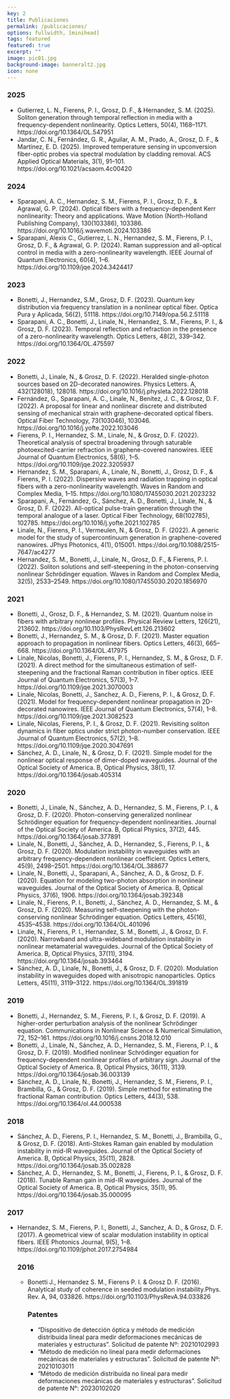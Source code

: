 ```yaml
---
key: 2
title: Publicaciones
permalink: /publicaciones/
options: fullwidth, [minihead]
tags: featured
featured: true
excerpt: ""
image: pic01.jpg
background-image: banneralt2.jpg
icon: none
---
```


<h3>2025</h3>
<ul class="alt">
  <li>Gutierrez, L. N., Fierens, P. I., Grosz, D. F., & Hernandez, S. M. (2025). Soliton generation through temporal reflection in media with a frequency-dependent nonlinearity. Optics Letters, 50(4), 1168–1171. https://doi.org/10.1364/OL.547951</li>
  <li>Jandar, C. N., Fernández, G. R., Aguilar, A. M., Prado, A., Grosz, D. F., & Martínez, E. D. (2025). Improved temperature sensing in upconversion fiber-optic probes via spectral modulation by cladding removal. ACS Applied Optical Materials, 3(1), 91–101. https://doi.org/10.1021/acsaom.4c00420</li>
</ul>

<h3>2024</h3>
<ul class="alt">

  <li>Sparapani, A. C., Hernandez, S. M., Fierens, P. I., Grosz, D. F., & Agrawal, G. P. (2024). Optical fibers with a frequency-dependent Kerr nonlinearity: Theory and applications. Wave Motion (North-Holland Publishing Company), 130(103386), 103386. https://doi.org/10.1016/j.wavemoti.2024.103386</li>

  <li>Sparapani, Alexis C., Gutierrez, L. N., Hernandez, S. M., Fierens, P. I., Grosz, D. F., & Agrawal, G. P. (2024). Raman suppression and all-optical control in media with a zero-nonlinearity wavelength. IEEE Journal of Quantum Electronics, 60(4), 1–6. https://doi.org/10.1109/jqe.2024.3424417</li>

</ul>

<h3>2023</h3>
<ul class="alt">

  <li>Bonetti, J., Hernandez, S.M., Grosz, D. F. (2023). Quantum key distribution via frequency translation in a nonlinear optical fiber. Optica Pura y Aplicada, 56(2), 51118. https://doi.org/10.7149/opa.56.2.51118</li>

  <li>Sparapani, A. C., Bonetti, J., Linale, N., Hernandez, S. M., Fierens, P. I., & Grosz, D. F. (2023). Temporal reflection and refraction in the presence of a zero-nonlinearity wavelength. Optics Letters, 48(2), 339–342. https://doi.org/10.1364/OL.475597</li>

</ul>

<h3>2022</h3>
<ul class="alt">

  <li>Bonetti, J., Linale, N., & Grosz, D. F. (2022). Heralded single-photon sources based on 2D-decorated nanowires. Physics Letters. A, 432(128018), 128018. https://doi.org/10.1016/j.physleta.2022.128018</li>

  <li>Fernández, G., Sparapani, A. C., Linale, N., Benítez, J. C., & Grosz, D. F. (2022). A proposal for linear and nonlinear discrete and distributed sensing of mechanical strain with graphene-decorated optical fibers. Optical Fiber Technology, 73(103046), 103046. https://doi.org/10.1016/j.yofte.2022.103046</li>

  <li>Fierens, P. I., Hernandez, S. M., Linale, N., & Grosz, D. F. (2022). Theoretical analysis of spectral broadening through saturable photoexcited-carrier refraction in graphene-covered nanowires. IEEE Journal of Quantum Electronics, 58(6), 1–5. https://doi.org/10.1109/jqe.2022.3205937</li>

  <li>Hernandez, S. M., Sparapani, A., Linale, N., Bonetti, J., Grosz, D. F., & Fierens, P. I. (2022). Dispersive waves and radiation trapping in optical fibers with a zero-nonlinearity wavelength. Waves in Random and Complex Media, 1–15. https://doi.org/10.1080/17455030.2021.2023232</li>

  <li>Sparapani, A., Fernández, G., Sánchez, A. D., Bonetti, J., Linale, N., & Grosz, D. F. (2022). All-optical pulse-train generation through the temporal analogue of a laser. Optical Fiber Technology, 68(102785), 102785. https://doi.org/10.1016/j.yofte.2021.102785</li>

  <li>Linale, N., Fierens, P. I., Vermeulen, N., & Grosz, D. F. (2022). A generic model for the study of supercontinuum generation in graphene-covered nanowires. JPhys Photonics, 4(1), 015001. https://doi.org/10.1088/2515-7647/ac4277</li>

  <li>Hernandez, S. M., Bonetti, J., Linale, N., Grosz, D. F., & Fierens, P. I. (2022). Soliton solutions and self-steepening in the photon-conserving nonlinear Schrödinger equation. Waves in Random and Complex Media, 32(5), 2533–2549. https://doi.org/10.1080/17455030.2020.1856970</li>

</ul>

<h3>2021</h3>
<ul class="alt">

  <li>Bonetti, J., Grosz, D. F., & Hernandez, S. M. (2021). Quantum noise in fibers with arbitrary nonlinear profiles. Physical Review Letters, 126(21), 213602. https://doi.org/10.1103/PhysRevLett.126.213602</li>

  <li>Bonetti, J., Hernandez, S. M., & Grosz, D. F. (2021). Master equation approach to propagation in nonlinear fibers. Optics Letters, 46(3), 665–668. https://doi.org/10.1364/OL.417975</li>

  <li>Linale, Nicolas, Bonetti, J., Fierens, P. I., Hernandez, S. M., & Grosz, D. F. (2021). A direct method for the simultaneous estimation of self-steepening and the fractional Raman contribution in fiber optics. IEEE Journal of Quantum Electronics, 57(3), 1–7. https://doi.org/10.1109/jqe.2021.3070003</li>

  <li>Linale, Nicolas, Bonetti, J., Sanchez, A. D., Fierens, P. I., & Grosz, D. F. (2021). Model for frequency-dependent nonlinear propagation in 2D-decorated nanowires. IEEE Journal of Quantum Electronics, 57(4), 1–8. https://doi.org/10.1109/jqe.2021.3082523</li>

  <li>Linale, Nicolas, Fierens, P. I., & Grosz, D. F. (2021). Revisiting soliton dynamics in fiber optics under strict photon-number conservation. IEEE Journal of Quantum Electronics, 57(2), 1–8. https://doi.org/10.1109/jqe.2020.3047691</li>

  <li>Sánchez, A. D., Linale, N., & Grosz, D. F. (2021). Simple model for the nonlinear optical response of dimer-doped waveguides. Journal of the Optical Society of America. B, Optical Physics, 38(1), 17. https://doi.org/10.1364/josab.405314</li>

</ul>


<h3>2020</h3>
<ul class="alt">

<li>Bonetti, J., Linale, N., Sánchez, A. D., Hernandez, S. M., Fierens, P. I., & Grosz, D. F. (2020). Photon-conserving generalized nonlinear Schrödinger equation for frequency-dependent nonlinearities. Journal of the Optical Society of America. B, Optical Physics, 37(2), 445. https://doi.org/10.1364/josab.377891</li>

<li>Linale, N., Bonetti, J., Sánchez, A. D., Hernandez, S., Fierens, P. I., & Grosz, D. F. (2020). Modulation instability in waveguides with an arbitrary frequency-dependent nonlinear coefficient. Optics Letters, 45(9), 2498–2501. https://doi.org/10.1364/OL.388677</li>

<li>Linale, N., Bonetti, J., Sparapani, A., Sánchez, A. D., & Grosz, D. F. (2020). Equation for modeling two-photon absorption in nonlinear waveguides. Journal of the Optical Society of America. B, Optical Physics, 37(6), 1906. https://doi.org/10.1364/josab.392348</li>

<li>Linale, N., Fierens, P. I., Bonetti, J., Sánchez, A. D., Hernandez, S. M., & Grosz, D. F. (2020). Measuring self-steepening with the photon-conserving nonlinear Schrödinger equation. Optics Letters, 45(16), 4535–4538. https://doi.org/10.1364/OL.401096</li>

<li>Linale, N., Fierens, P. I., Hernandez, S. M., Bonetti, J., & Grosz, D. F. (2020). Narrowband and ultra-wideband modulation instability in nonlinear metamaterial waveguides. Journal of the Optical Society of America. B, Optical Physics, 37(11), 3194. https://doi.org/10.1364/josab.393464</li>

<li>Sánchez, A. D., Linale, N., Bonetti, J., & Grosz, D. F. (2020). Modulation instability in waveguides doped with anisotropic nanoparticles. Optics Letters, 45(11), 3119–3122. https://doi.org/10.1364/OL.391819</li>

</ul>


<h3>2019</h3>
<ul class="alt">

<li>Bonetti, J., Hernandez, S. M., Fierens, P. I., & Grosz, D. F. (2019). A higher-order perturbation analysis of the nonlinear Schrödinger equation. Communications in Nonlinear Science & Numerical Simulation, 72, 152–161. https://doi.org/10.1016/j.cnsns.2018.12.010</li>

<li>Bonetti, J., Linale, N., Sánchez, A. D., Hernandez, S. M., Fierens, P. I., & Grosz, D. F. (2019). Modified nonlinear Schrödinger equation for frequency-dependent nonlinear profiles of arbitrary sign. Journal of the Optical Society of America. B, Optical Physics, 36(11), 3139. https://doi.org/10.1364/josab.36.003139</li>

<li>Sánchez, A. D., Linale, N., Bonetti, J., Hernandez, S. M., Fierens, P. I., Brambilla, G., & Grosz, D. F. (2019). Simple method for estimating the fractional Raman contribution. Optics Letters, 44(3), 538. https://doi.org/10.1364/ol.44.000538</li>

</ul>

<h3>2018</h3>
<ul class="alt">

<li>Sánchez, A. D., Fierens, P. I., Hernandez, S. M., Bonetti, J., Brambilla, G., & Grosz, D. F. (2018). Anti-Stokes Raman gain enabled by modulation instability in mid-IR waveguides. Journal of the Optical Society of America. B, Optical Physics, 35(11), 2828. https://doi.org/10.1364/josab.35.002828</li>

<li>Sánchez, A. D., Hernandez, S. M., Bonetti, J., Fierens, P. I., & Grosz, D. F. (2018). Tunable Raman gain in mid-IR waveguides. Journal of the Optical Society of America. B, Optical Physics, 35(1), 95. https://doi.org/10.1364/josab.35.000095</li>

</ul>

<h3>2017</h3>
<ul class="alt">

<li>Hernandez, S. M., Fierens, P. I., Bonetti, J., Sanchez, A. D., & Grosz, D. F. (2017). A geometrical view of scalar modulation instability in optical fibers. IEEE Photonics Journal, 9(5), 1–8. https://doi.org/10.1109/jphot.2017.2754984</li>

<h3>2016</h3>
<ul class="alt">

<li>Bonetti J., Hernandez S. M., Fierens P. I.  & Grosz D. F. (2016). Analytical study of coherence in seeded modulation instability.Phys. Rev. A, 94, 033826. https://doi.org/10.1103/PhysRevA.94.033826</li>

<h3> Patentes </h3>
<ul class="alt">

<li> “Dispositivo de detección óptica y método de medición distribuida lineal para medir deformaciones mecánicas de materiales y estructuras”. Solicitud de patente Nº: 20210102993 </li>
<li> “Método de medición no lineal para medir deformaciones mecánicas de materiales y estructuras”. Solicitud de patente Nº: 20210103011</li>
<li> “Método de medición distribuida no lineal para medir deformaciones mecánicas de materiales y estructuras”. Solicitud de patente N°: 20230102020 </li>
